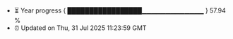 - ⏳ Year progress { █████████████████▁▁▁▁▁▁▁▁▁▁▁▁▁ } 57.94 %
- ⏰ Updated on Thu, 31 Jul 2025 11:23:59 GMT

